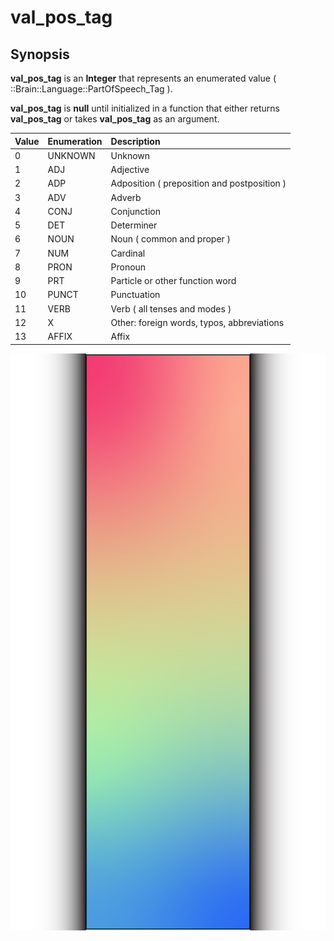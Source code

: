 # val\_pos\_tag

## Synopsis

**val\_pos\_tag** is an **Integer** that represents an enumerated value \( ::Brain::Language::PartOfSpeech\_Tag \).

**val\_pos\_tag** is **null** until initialized in a function that either returns **val\_pos\_tag** or takes **val\_pos\_tag** as an argument.

| Value | Enumeration  | Description |
| :--- | :--- | :--- |
| 0 | UNKNOWN | Unknown |
| 1 | ADJ | Adjective |
| 2 | ADP | Adposition \( preposition and postposition \) |
| 3 | ADV | Adverb |
| 4 | CONJ | Conjunction |
| 5 | DET | Determiner |
| 6 | NOUN | Noun \( common and proper \) |
| 7 | NUM | Cardinal |
| 8 | PRON | Pronoun |
| 9 | PRT | Particle or other function word |
| 10 | PUNCT | Punctuation |
| 11 | VERB | Verb \( all tenses and modes \) |
| 12 | X | Other: foreign words, typos, abbreviations |
| 13 | AFFIX | Affix |

![](../../.gitbook/assets/gitbook-test-template.png)

